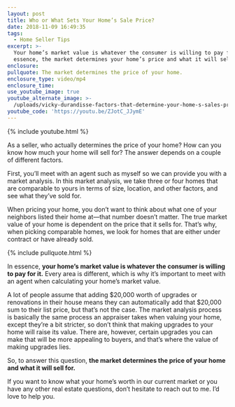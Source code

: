 ```yaml
---
layout: post
title: Who or What Sets Your Home’s Sale Price?
date: 2018-11-09 16:49:35
tags:
  - Home Seller Tips
excerpt: >-
  Your home’s market value is whatever the consumer is willing to pay for it. In
  essence, the market determines your home’s price and what it will sell for.
enclosure:
pullquote: The market determines the price of your home.
enclosure_type: video/mp4
enclosure_time:
use_youtube_image: true
youtube_alternate_image: >-
  /uploads/vicky-durandisse-factors-that-determine-your-home-s-sales-price-youtube.jpg
youtube_code: 'https://youtu.be/ZJotC_JJymE'
---
```


{% include youtube.html %}

As a seller, who actually determines the price of your home? How can you know how much your home will sell for? The answer depends on a couple of different factors.

First, you’ll meet with an agent such as myself so we can provide you with a market analysis. In this market analysis, we take three or four homes that are comparable to yours in terms of size, location, and other factors, and see what they’ve sold for.

When pricing your home, you don’t want to think about what one of your neighbors listed their home at—that number doesn’t matter. The true market value of your home is dependent on the price that it sells for. That’s why, when picking comparable homes, we look for homes that are either under contract or have already sold.

{% include pullquote.html %}

In essence, **your home’s market value is whatever the consumer is willing to pay for it.** Every area is different, which is why it’s important to meet with an agent when calculating your home’s market value.&nbsp;

A lot of people assume that adding $20,000 worth of upgrades or renovations in their house means they can automatically add that $20,000 sum to their list price, but that’s not the case. The market analysis process is basically the same process an appraiser takes when valuing your home, except they’re a bit stricter, so don’t think that making upgrades to your home will raise its value. There are, however, certain upgrades you can make that will be more appealing to buyers, and that’s where the value of making upgrades lies.&nbsp;

So, to answer this question, **the market determines the price of your home and what it will sell for.&nbsp;**

If you want to know what your home’s worth in our current market or you have any other real estate questions, don’t hesitate to reach out to me. I’d love to help you.<br>&nbsp;
